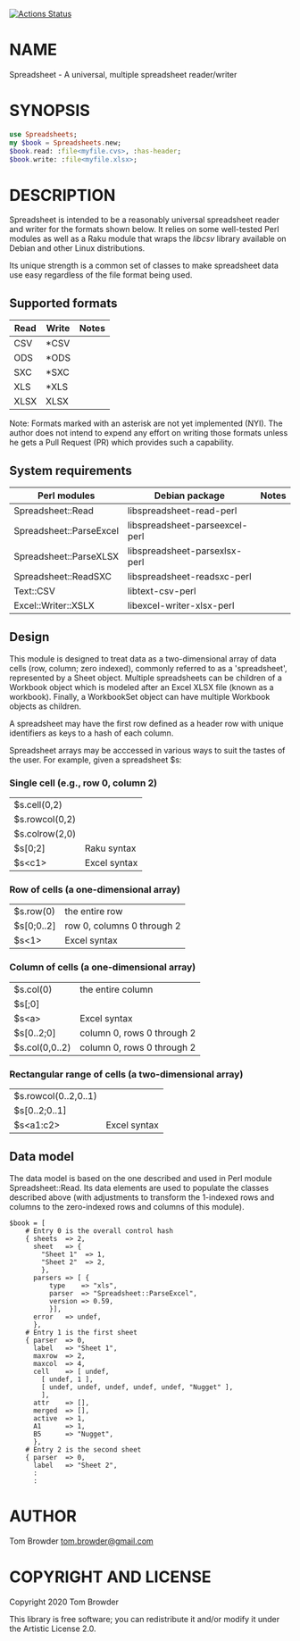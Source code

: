 [![Actions Status](https://github.com/tbrowder/Spreadsheets/workflows/test/badge.svg)](https://github.com/tbrowder/Spreadsheets/actions)

NAME
====

Spreadsheet - A universal, multiple spreadsheet reader/writer

SYNOPSIS
========

```raku
use Spreadsheets;
my $book = Spreadsheets.new;
$book.read: :file<myfile.cvs>, :has-header;
$book.write: :file<myfile.xlsx>;
```

DESCRIPTION
===========

Spreadsheet is intended to be a reasonably universal spreadsheet reader and writer for the formats shown below. It relies on some well-tested Perl modules as well as a Raku module that wraps the *libcsv* library available on Debian and other Linux distributions.

Its unique strength is a common set of classes to make spreadsheet data use easy regardless of the file format being used.

Supported formats
-----------------

<table class="pod-table">
<thead><tr>
<th>Read</th> <th>Write</th> <th>Notes</th>
</tr></thead>
<tbody>
<tr> <td>CSV</td> <td>*CSV</td> <td></td> </tr> <tr> <td>ODS</td> <td>*ODS</td> <td></td> </tr> <tr> <td>SXC</td> <td>*SXC</td> <td></td> </tr> <tr> <td>XLS</td> <td>*XLS</td> <td></td> </tr> <tr> <td>XLSX</td> <td>XLSX</td> <td></td> </tr>
</tbody>
</table>

Note: Formats marked with an asterisk are not yet implemented (NYI). The author does not intend to expend any effort on writing those formats unless he gets a Pull Request (PR) which provides such a capability.

System requirements
-------------------

<table class="pod-table">
<thead><tr>
<th>Perl modules</th> <th>Debian package</th> <th>Notes</th>
</tr></thead>
<tbody>
<tr> <td>Spreadsheet::Read</td> <td>libspreadsheet-read-perl</td> <td></td> </tr> <tr> <td>Spreadsheet::ParseExcel</td> <td>libspreadsheet-parseexcel-perl</td> <td></td> </tr> <tr> <td>Spreadsheet::ParseXLSX</td> <td>libspreadsheet-parsexlsx-perl</td> <td></td> </tr> <tr> <td>Spreadsheet::ReadSXC</td> <td>libspreadsheet-readsxc-perl</td> <td></td> </tr> <tr> <td>Text::CSV</td> <td>libtext-csv-perl</td> <td></td> </tr> <tr> <td>Excel::Writer::XSLX</td> <td>libexcel-writer-xlsx-perl</td> <td></td> </tr>
</tbody>
</table>

Design
------

This module is designed to treat data as a two-dimensional array of data cells (row, column; zero indexed), commonly referred to as a 'spreadsheet', represented by a Sheet object. Multiple spreadsheets can be children of a Workbook object which is modeled after an Excel XLSX file (known as a workbook). Finally, a WorkbookSet object can have multiple Workbook objects as children.

A spreadsheet may have the first row defined as a header row with unique identifiers as keys to a hash of each column.

Spreadsheet arrays may be acccessed in various ways to suit the tastes of the user. For example, given a spreadsheet $s:

### Single cell (e.g., row 0, column 2)

<table class="pod-table">
<tbody>
<tr> <td>$s.cell(0,2)</td> <td></td> </tr> <tr> <td>$s.rowcol(0,2)</td> <td></td> </tr> <tr> <td>$s.colrow(2,0)</td> <td></td> </tr> <tr> <td>$s[0;2]</td> <td>Raku syntax</td> </tr> <tr> <td>$s&lt;c1&gt;</td> <td>Excel syntax</td> </tr>
</tbody>
</table>

### Row of cells (a one-dimensional array)

<table class="pod-table">
<tbody>
<tr> <td>$s.row(0)</td> <td>the entire row</td> </tr> <tr> <td>$s[0;0..2]</td> <td>row 0, columns 0 through 2</td> </tr> <tr> <td>$s&lt;1&gt;</td> <td>Excel syntax</td> </tr>
</tbody>
</table>

### Column of cells (a one-dimensional array)

<table class="pod-table">
<tbody>
<tr> <td>$s.col(0)</td> <td>the entire column</td> </tr> <tr> <td>$s[;0]</td> <td></td> </tr> <tr> <td>$s&lt;a&gt;</td> <td>Excel syntax</td> </tr> <tr> <td>$s[0..2;0]</td> <td>column 0, rows 0 through 2</td> </tr> <tr> <td>$s.col(0,0..2)</td> <td>column 0, rows 0 through 2</td> </tr>
</tbody>
</table>

### Rectangular range of cells (a two-dimensional array)

<table class="pod-table">
<tbody>
<tr> <td>$s.rowcol(0..2,0..1)</td> <td></td> </tr> <tr> <td>$s[0..2;0..1]</td> <td></td> </tr> <tr> <td>$s&lt;a1:c2&gt;</td> <td>Excel syntax</td> </tr>
</tbody>
</table>

Data model
----------

The data model is based on the one described and used in Perl module Spreadsheet::Read. Its data elements are used to populate the classes described above (with adjustments to transform the 1-indexed rows and columns to the zero-indexed rows and columns of this module).

    $book = [
        # Entry 0 is the overall control hash
        { sheets  => 2,
          sheet   => {
            "Sheet 1"  => 1,
            "Sheet 2"  => 2,
            },
          parsers => [ {
              type    => "xls",
              parser  => "Spreadsheet::ParseExcel",
              version => 0.59,
              }],
          error   => undef,
          },
        # Entry 1 is the first sheet
        { parser  => 0,
          label   => "Sheet 1",
          maxrow  => 2,
          maxcol  => 4,
          cell    => [ undef,
            [ undef, 1 ],
            [ undef, undef, undef, undef, undef, "Nugget" ],
            ],
          attr    => [],
          merged  => [],
          active  => 1,
          A1      => 1,
          B5      => "Nugget",
          },
        # Entry 2 is the second sheet
        { parser  => 0,
          label   => "Sheet 2",
          :
          :

AUTHOR
======

Tom Browder <tom.browder@gmail.com>

COPYRIGHT AND LICENSE
=====================

Copyright 2020 Tom Browder

This library is free software; you can redistribute it and/or modify it under the Artistic License 2.0.

